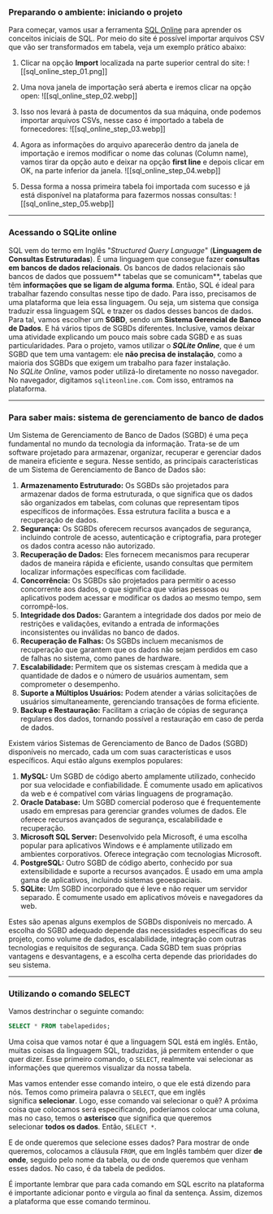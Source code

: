 ### Preparando o ambiente: iniciando o projeto

Para começar, vamos usar a ferramenta [SQL Online](https://sqliteonline.com/) para aprender os conceitos iniciais de SQL. Por meio do site é possível importar arquivos CSV que vão ser transformados em tabela, veja um exemplo prático abaixo:

1. Clicar na opção **Import** localizada na parte superior central do site:
![[sql_online_step_01.png]]

2. Uma nova janela de importação será aberta e iremos clicar na opção open:
![[sql_online_step_02.webp]]

3. Isso nos levará à pasta de documentos da sua máquina, onde podemos importar arquivos CSVs, nesse caso é importado a tabela de fornecedores:
![[sql_online_step_03.webp]]

4. Agora as informações do arquivo aparecerão dentro da janela de importação e iremos modificar o nome das colunas (Column name), vamos tirar da opção auto e deixar na opção **first line** e depois clicar em OK, na parte inferior da janela.
![[sql_online_step_04.webp]]

5. Dessa forma a nossa primeira tabela foi importada com sucesso e já está disponível na plataforma para fazermos nossas consultas:
![[sql_online_step_05.webp]]

---
### Acessando o SQLite online

SQL vem do termo em Inglês "_Structured Query Language_" (**Linguagem de Consultas Estruturadas**). É uma linguagem que consegue fazer **consultas em bancos de dados relacionais**.
Os bancos de dados relacionais são bancos de dados que possuem** tabelas que se comunicam**, tabelas que têm **informações que se ligam de alguma forma**. Então, SQL é ideal para trabalhar fazendo consultas nesse tipo de dado. Para isso, precisamos de uma plataforma que leia essa linguagem. Ou seja, um sistema que consiga traduzir essa linguagem SQL e trazer os dados desses bancos de dados.
Para tal, vamos escolher um **SGBD**, sendo um **Sistema Gerencial de Banco de Dados**. E há vários tipos de SGBDs diferentes. Inclusive, vamos deixar uma atividade explicando um pouco mais sobre cada SGBD e as suas particularidades.
Para o projeto, vamos utilizar o _**SQLite Online**_, que é um SGBD que tem uma vantagem: ele **não precisa de instalação**, como a maioria dos SGBDs que exigem um trabalho para fazer instalação. No _SQLite Online_, vamos poder utilizá-lo diretamente no nosso navegador. No navegador, digitamos `sqliteonline.com`. Com isso, entramos na plataforma.

---
### Para saber mais: sistema de gerenciamento de banco de dados

Um Sistema de Gerenciamento de Banco de Dados (SGBD) é uma peça fundamental no mundo da tecnologia da informação. Trata-se de um software projetado para armazenar, organizar, recuperar e gerenciar dados de maneira eficiente e segura.
Nesse sentido, as principais características de um Sistema de Gerenciamento de Banco de Dados são:
1. **Armazenamento Estruturado:** Os SGBDs são projetados para armazenar dados de forma estruturada, o que significa que os dados são organizados em tabelas, com colunas que representam tipos específicos de informações. Essa estrutura facilita a busca e a recuperação de dados.
2. **Segurança:** Os SGBDs oferecem recursos avançados de segurança, incluindo controle de acesso, autenticação e criptografia, para proteger os dados contra acesso não autorizado.
3. **Recuperação de Dados:** Eles fornecem mecanismos para recuperar dados de maneira rápida e eficiente, usando consultas que permitem localizar informações específicas com facilidade.
4. **Concorrência:** Os SGBDs são projetados para permitir o acesso concorrente aos dados, o que significa que várias pessoas ou aplicativos podem acessar e modificar os dados ao mesmo tempo, sem corrompê-los.
5. **Integridade dos Dados:** Garantem a integridade dos dados por meio de restrições e validações, evitando a entrada de informações inconsistentes ou inválidas no banco de dados.
6. **Recuperação de Falhas:** Os SGBDs incluem mecanismos de recuperação que garantem que os dados não sejam perdidos em caso de falhas no sistema, como panes de hardware.
7. **Escalabilidade:** Permitem que os sistemas cresçam à medida que a quantidade de dados e o número de usuários aumentam, sem comprometer o desempenho.
8. **Suporte a Múltiplos Usuários:** Podem atender a várias solicitações de usuários simultaneamente, gerenciando transações de forma eficiente.
9. **Backup e Restauração:** Facilitam a criação de cópias de segurança regulares dos dados, tornando possível a restauração em caso de perda de dados.

Existem vários Sistemas de Gerenciamento de Banco de Dados (SGBD) disponíveis no mercado, cada um com suas características e usos específicos. Aqui estão alguns exemplos populares:
1. **MySQL:** Um SGBD de código aberto amplamente utilizado, conhecido por sua velocidade e confiabilidade. É comumente usado em aplicativos da web e é compatível com várias linguagens de programação.
2. **Oracle Database:** Um SGBD comercial poderoso que é frequentemente usado em empresas para gerenciar grandes volumes de dados. Ele oferece recursos avançados de segurança, escalabilidade e recuperação.
3. **Microsoft SQL Server:** Desenvolvido pela Microsoft, é uma escolha popular para aplicativos Windows e é amplamente utilizado em ambientes corporativos. Oferece integração com tecnologias Microsoft.
4. **PostgreSQL:** Outro SGBD de código aberto, conhecido por sua extensibilidade e suporte a recursos avançados. É usado em uma ampla gama de aplicativos, incluindo sistemas geoespaciais.
5. **SQLite:** Um SGBD incorporado que é leve e não requer um servidor separado. É comumente usado em aplicativos móveis e navegadores da web.

Estes são apenas alguns exemplos de SGBDs disponíveis no mercado. A escolha do SGBD adequado depende das necessidades específicas do seu projeto, como volume de dados, escalabilidade, integração com outras tecnologias e requisitos de segurança. Cada SGBD tem suas próprias vantagens e desvantagens, e a escolha certa depende das prioridades do seu sistema.

---
### Utilizando o comando SELECT

Vamos destrinchar o seguinte comando:

```SQL
SELECT * FROM tabelapedidos;
```

Uma coisa que vamos notar é que a linguagem SQL está em inglês. Então, muitas coisas da linguagem SQL, traduzidas, já permitem entender o que quer dizer. Esse primeiro comando, o `SELECT`, realmente vai selecionar as informações que queremos visualizar da nossa tabela.

Mas vamos entender esse comando inteiro, o que ele está dizendo para nós. Temos como primeira palavra o `SELECT`, que em inglês significa **selecionar**. Logo, esse comando vai selecionar o quê? A próxima coisa que colocamos será especificando, poderíamos colocar uma coluna, mas no caso, temos o **asterisco** que significa que queremos selecionar **todos os dados**. Então, `SELECT *`.

E de onde queremos que selecione esses dados? Para mostrar de onde queremos, colocamos a cláusula `FROM`, que em Inglês também quer dizer **de onde**, seguido pelo nome da tabela, ou de onde queremos que venham esses dados. No caso, é da tabela de pedidos.

É importante lembrar que para cada comando em SQL escrito na plataforma é importante adicionar ponto e vírgula ao final da sentença. Assim, dizemos a plataforma que esse comando terminou.